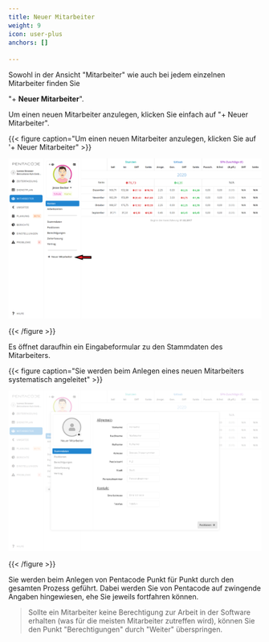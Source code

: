 ```yaml
---
title: Neuer Mitarbeiter
weight: 9
icon: user-plus
anchors: []

---
```

Sowohl in der Ansicht "Mitarbeiter" wie auch bei jedem einzelnen Mitarbeiter finden Sie 

"+ **Neuer Mitarbeiter**".

Um einen neuen Mitarbeiter anzulegen, klicken Sie einfach auf "+ Neuer Mitarbeiter".

{{< figure caption="Um einen neuen Mitarbeiter anzulegen, klicken Sie auf '+ Neuer Mitarbeiter" >}}

![](/uploads/neuer-mitarbeiter1.png)

{{< /figure >}}

Es öffnet daraufhin ein Eingabeformular zu den Stammdaten des Mitarbeiters.

{{< figure caption="Sie werden beim Anlegen eines neuen Mitarbeiters systematisch angeleitet" >}}

![](/uploads/neuer-mitarbeiter2.png)

{{< /figure >}}

Sie werden beim Anlegen von Pentacode Punkt für Punkt durch den gesamten Prozess geführt. Dabei werden Sie von Pentacode auf zwingende Angaben hingewiesen, ehe Sie jeweils fortfahren können.

> Sollte ein Mitarbeiter keine Berechtigung zur Arbeit in der Software erhalten (was für die meisten Mitarbeiter zutreffen wird), können Sie den Punkt "Berechtigungen" durch "Weiter" überspringen.